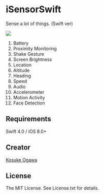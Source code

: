 # iSensorSwift

Sense a lot of things. (Swift ver)

![](https://raw.githubusercontent.com/koogawa/iSensorSwift/master/iSensorSwift/Assets.xcassets/AppIcon.appiconset/icon%403x.png)

1. Battery
2. Proximity Monitoring
3. Shake Gesture
4. Screen Brightness
5. Location
6. Altitude
7. Heading
8. Speed
9. Audio
10. Accelerometer
11. Motion Activity
12. Face Detection

## Requirements

Swift 4.0 / iOS 8.0+

## Creator

[Kosuke Ogawa](http://www.twitter.com/koogawa)

## License

The MIT License. See License.txt for details.
